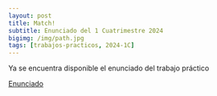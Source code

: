 ```yaml
---
layout: post
title: Match!
subtitle: Enunciado del 1 Cuatrimestre 2024
bigimg: /img/path.jpg
tags: [trabajos-practicos, 2024-1C]
---
```

Ya se encuentra disponible el enunciado del trabajo práctico

[Enunciado](https://taller-de-programacion-2.github.io/tasks/statement/2024/1/enunciado/)
